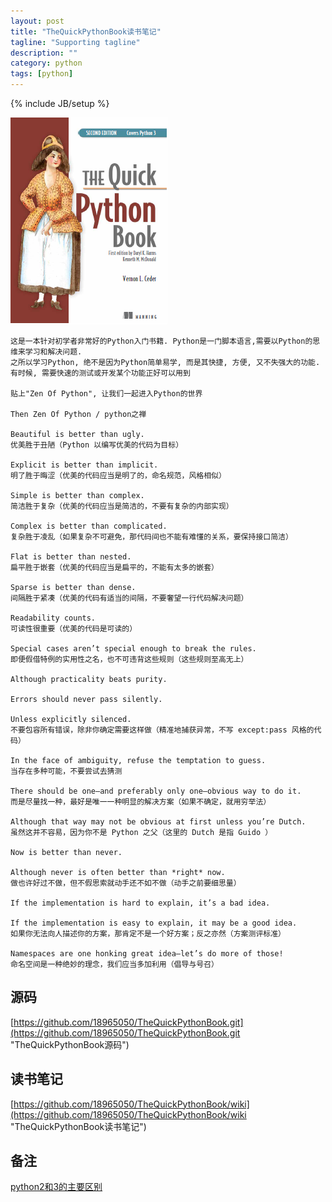 ```yaml
---
layout: post
title: "TheQuickPythonBook读书笔记"
tagline: "Supporting tagline"
description: ""
category: python
tags: [python]
---
```

{% include JB/setup %}

![The-Quick-Python-Book](/assets/attachment/img/the-quick-python-book.png)

    这是一本针对初学者非常好的Python入门书籍. Python是一门脚本语言,需要以Python的思维来学习和解决问题.
    之所以学习Python, 绝不是因为Python简单易学, 而是其快捷, 方便, 又不失强大的功能. 有时候, 需要快速的测试或开发某个功能正好可以用到

    贴上"Zen Of Python", 让我们一起进入Python的世界

    Then Zen Of Python / python之禅

    Beautiful is better than ugly.
    优美胜于丑陋（Python 以编写优美的代码为目标）

    Explicit is better than implicit.
    明了胜于晦涩（优美的代码应当是明了的，命名规范，风格相似）

    Simple is better than complex.
    简洁胜于复杂（优美的代码应当是简洁的，不要有复杂的内部实现）

    Complex is better than complicated.
    复杂胜于凌乱（如果复杂不可避免，那代码间也不能有难懂的关系，要保持接口简洁）

    Flat is better than nested.
    扁平胜于嵌套（优美的代码应当是扁平的，不能有太多的嵌套）

    Sparse is better than dense.
    间隔胜于紧凑（优美的代码有适当的间隔，不要奢望一行代码解决问题）

    Readability counts.
    可读性很重要（优美的代码是可读的）

    Special cases aren’t special enough to break the rules.
    即便假借特例的实用性之名，也不可违背这些规则（这些规则至高无上）

    Although practicality beats purity.

    Errors should never pass silently.

    Unless explicitly silenced.
    不要包容所有错误，除非你确定需要这样做（精准地捕获异常，不写 except:pass 风格的代码）

    In the face of ambiguity, refuse the temptation to guess.
    当存在多种可能，不要尝试去猜测

    There should be one—and preferably only one—obvious way to do it.
    而是尽量找一种，最好是唯一一种明显的解决方案（如果不确定，就用穷举法）

    Although that way may not be obvious at first unless you’re Dutch.
    虽然这并不容易，因为你不是 Python 之父（这里的 Dutch 是指 Guido ）

    Now is better than never.

    Although never is often better than *right* now.
    做也许好过不做，但不假思索就动手还不如不做（动手之前要细思量）

    If the implementation is hard to explain, it’s a bad idea.

    If the implementation is easy to explain, it may be a good idea.
    如果你无法向人描述你的方案，那肯定不是一个好方案；反之亦然（方案测评标准）

    Namespaces are one honking great idea—let’s do more of those!
    命名空间是一种绝妙的理念，我们应当多加利用（倡导与号召）

## 源码
[https://github.com/18965050/TheQuickPythonBook.git](https://github.com/18965050/TheQuickPythonBook.git "TheQuickPythonBook源码")


## 读书笔记
[https://github.com/18965050/TheQuickPythonBook/wiki](https://github.com/18965050/TheQuickPythonBook/wiki "TheQuickPythonBook读书笔记")

## 备注
[python2和3的主要区别](http://sebastianraschka.com/Articles/2014_python_2_3_key_diff.html "python2和3的主要区别")